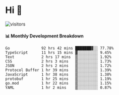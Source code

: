 # Hi 👋
 
![visitors](https://visitor-badge.glitch.me/badge?page_id=sorcererxw.sorcererx)

#### 📊 Monthly Development Breakdown

<!--START_SECTION:waka-->
```text
Go              92 hrs 42 mins ███████▓░░ 77.78%
TypeScript      11 hrs 15 mins ▓░░░░░░░░░ 9.45%
Text            2 hrs 17 mins  ▒░░░░░░░░░ 1.92%
CSS             2 hrs 3 mins   ▒░░░░░░░░░ 1.73%
JSON            2 hrs 2 mins   ▒░░░░░░░░░ 1.72%
Protocol Buffer 1 hr 39 mins   ▒░░░░░░░░░ 1.39%
JavaScript      1 hr 38 mins   ▒░░░░░░░░░ 1.38%
protobuf        1 hr 25 mins   ▒░░░░░░░░░ 1.19%
go.mod          1 hr 22 mins   ▒░░░░░░░░░ 1.15%
YAML            1 hr 2 mins    ▒░░░░░░░░░ 0.87%
```
<!--END_SECTION:waka-->
